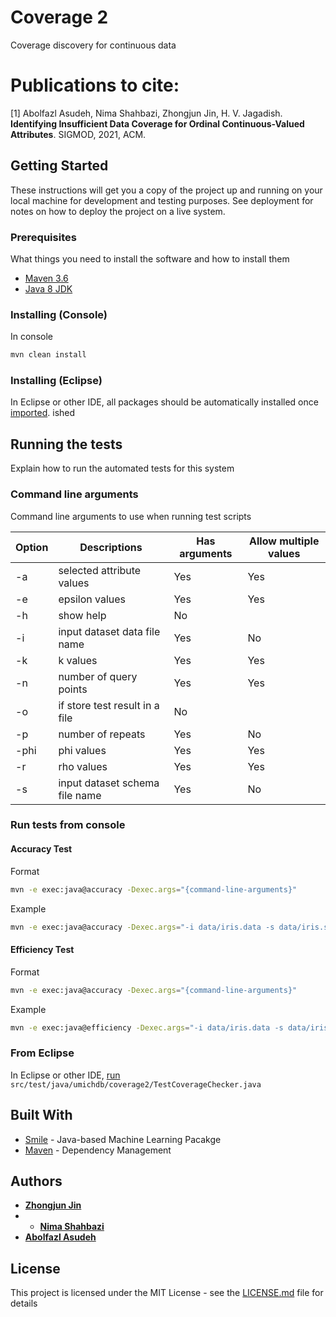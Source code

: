 # Coverage 2

Coverage discovery for continuous data

# Publications to cite:
[1] Abolfazl Asudeh, Nima Shahbazi, Zhongjun Jin, H. V. Jagadish. **Identifying Insufficient Data Coverage for Ordinal Continuous-Valued Attributes**. SIGMOD, 2021, ACM.

## Getting Started

These instructions will get you a copy of the project up and running on your local machine for development and testing purposes. See deployment for notes on how to deploy the project on a live system.

### Prerequisites

What things you need to install the software and how to install them

* [Maven 3.6](https://maven.apache.org/install.html)
* [Java 8 JDK](https://docs.oracle.com/javase/8/docs/technotes/guides/install/install_overview.html)


### Installing (Console)

In console
```bash
mvn clean install
```

### Installing (Eclipse)

In Eclipse or other IDE, all packages should be automatically installed once [imported](https://vaadin.com/learn/tutorials/import-maven-project-eclipse). ished


## Running the tests 

Explain how to run the automated tests for this system

### Command line arguments

Command line arguments to use when running test scripts

| Option | Descriptions                    | Has arguments | Allow multiple values |
|--------|--------------------------------|---------------|-----------------------|
| -a     | selected attribute values      | Yes           | Yes                   |
| -e     | epsilon values                 | Yes           | Yes                   |
| -h     | show help                      | No            |                       |
| -i     | input dataset data file name   | Yes           | No                    |
| -k     | k values                       | Yes           | Yes                   |
| -n     | number of query points              | Yes           | Yes                   |
| -o     | if store test result in a file | No            |                       |
| -p     | number of repeats              | Yes           | No                    |
| -phi   | phi values                     | Yes           | Yes                   |
| -r     | rho values                     | Yes           | Yes                   |
| -s     | input dataset schema file name | Yes           | No                    |


### Run tests from console

#### Accuracy Test

Format

```bash
mvn -e exec:java@accuracy -Dexec.args="{command-line-arguments}"
```

Example

```bash
mvn -e exec:java@accuracy -Dexec.args="-i data/iris.data -s data/iris.schema -a sepalLength sepalWidth petalLength -k 3 -r 0.05 0.1 0.15 -n 2000 -p 100 -e 0.1 0.2 -phi 0.1 0.2"
```

#### Efficiency Test

Format

```bash
mvn -e exec:java@accuracy -Dexec.args="{command-line-arguments}"
```

Example

```bash
mvn -e exec:java@efficiency -Dexec.args="-i data/iris.data -s data/iris.schema -a sepalLength sepalWidth -k 2 -r 0.05 0.1 0.15 -n 1000 2000 -p 100"
```

### From Eclipse

In Eclipse or other IDE, [run](https://help.eclipse.org/kepler/index.jsp?topic=%2Forg.eclipse.jdt.doc.user%2Ftasks%2Ftask-launching_java_program.htm) `src/test/java/umichdb/coverage2/TestCoverageChecker.java`



## Built With

* [Smile](https://haifengl.github.io/) - Java-based Machine Learning Pacakge
* [Maven](https://maven.apache.org/) - Dependency Management


## Authors

* **[Zhongjun Jin](https://github.com/markjin1990)**
* * **[Nima Shahbazi](https://www.linkedin.com/in/neemashahbazi/)**
* **[Abolfazl Asudeh](https://github.com/asudeh)**

## License

This project is licensed under the MIT License - see the [LICENSE.md](LICENSE.md) file for details
